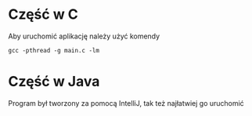 # Część w C

Aby uruchomić aplikację należy użyć komendy
```
gcc -pthread -g main.c -lm
```

# Część w Java

Program był tworzony za pomocą IntelliJ, tak też najłatwiej go uruchomić